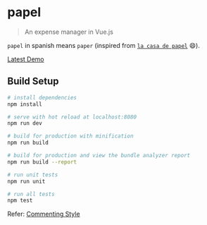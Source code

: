 # papel

> An expense manager in Vue.js  
  
`papel` in spanish means `paper` (inspired from [`la casa de papel`](https://en.wikipedia.org/wiki/Money_Heist) 😄).
  
[Latest Demo](https://zllvlwxvvm.codesandbox.io)    
  
## Build Setup

``` bash
# install dependencies
npm install

# serve with hot reload at localhost:8080
npm run dev

# build for production with minification
npm run build

# build for production and view the bundle analyzer report
npm run build --report

# run unit tests
npm run unit

# run all tests
npm test
```
Refer: [Commenting Style](https://javascript.info/comments)
